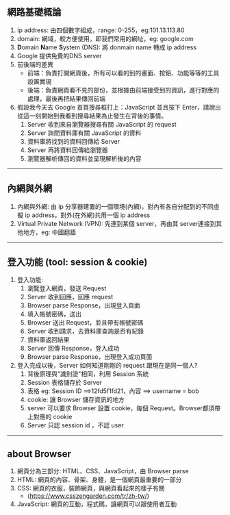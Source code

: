 ## 網路基礎概論
1. ip address: 由四個數字組成，range: 0-255，eg:101.13.113.80
2. domain: 網域，較方便使用，即我們常用的網址，eg: google.com
3. **D**omain **N**ame **S**ystem (DNS): 將 donmain name 轉成 ip address
4. Google 提供免費的DNS server
5. 前後端的差異
   * 前端：負責打開網頁後，所有可以看的到的畫面、按鈕、功能等等的工具設置實現
   * 後端：負責網頁看不見的部份，並根據由前端接受到的資訊，進行對應的處理，最後再把結果傳回前端
6. 假設我今天去 Google 首頁搜尋框打上：JavaScript 並且按下 Enter，請說出從這一刻開始到我看到搜尋結果為止發生在背後的事情。
   1. Server 收到來自瀏覽器搜尋有關 JavaScript 的 request
   2. Server 詢問資料庫有關 JavaScript 的資料
   3. 資料庫將找到的資料回傳給 Server
   4. Server 再將資料回傳給瀏覽器
   5. 瀏覽器解析傳回的資料並呈現解析後的內容
***

## 內網與外網
1. 內網與外網: 由 ip 分享器建置的一個環境(內網)，對內有各自分配到的不同虛擬 ip address，對外(在外網)共用一個 ip address
2. Virtual Private Network (VPN): 先連到某個 server，再由其 server連接到其他地方，eg: 中國翻牆
***

## 登入功能 (tool: session & cookie)
1. 登入功能:
   1. 瀏覽登入網頁，發送 Request
   2. Server 收到回應，回應 request
   3. Browser parse Response，出現登入頁面
   4. 填入帳號密碼，送出
   5. Browser 送出 Request，並且帶有帳號密碼
   6. Server 收到請求，去資料庫查詢是否有紀錄
   7. 資料庫返回結果
   8. Server 回傳 Response，登入成功
   9. Browser parse Response，出現登入成功頁面
2. 登入完成以後，Server 如何知道剛剛的 request 跟現在是同一個人?
   1. 背後原理與"識別證"相同，利用 Session 系統
   2. Session 表格儲存於 Server
   3. 表格 eg: Session ID ==>12fd5f1fd21，內容 ==> username = bob
   4. cookie: 讓 Browser 儲存資訊的地方
   5. server 可以要求 Browser 設置 cookie，每個 Request。Browser都須帶上對應的 cookie
   6. Server 只認 session id ，不認 user
***

## about Browser
1. 網頁分為三部分: HTML、CSS、JavaScript，由 Browser parse
2. HTML: 網頁的內容、骨架、身體，是一個網頁最重要的一部分
3. CSS: 網頁的衣服，裝飾網頁，與網頁看起來的樣子有關
   * (https://www.csszengarden.com/tr/zh-tw/)
4. JavaScript: 網頁的互動，程式碼，讓網頁可以跟使用者互動
